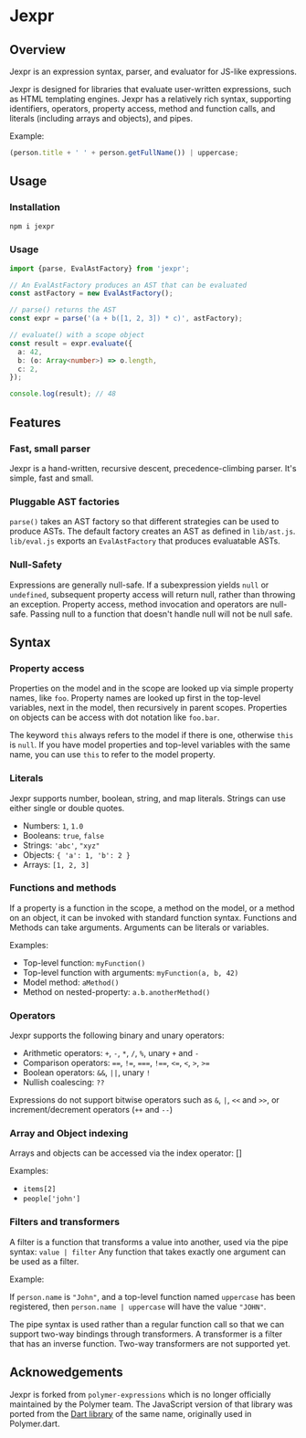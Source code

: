 # Jexpr

## Overview

Jexpr is an expression syntax, parser, and evaluator for JS-like expressions.

Jexpr is designed for libraries that evaluate user-written expressions, such as
HTML templating engines. Jexpr has a relatively rich syntax, supporting
identifiers, operators, property access, method and function calls, and
literals (including arrays and objects), and pipes.

Example:

```js
(person.title + ' ' + person.getFullName()) | uppercase;
```

## Usage

### Installation

```bash
npm i jexpr
```

### Usage

```ts
import {parse, EvalAstFactory} from 'jexpr';

// An EvalAstFactory produces an AST that can be evaluated
const astFactory = new EvalAstFactory();

// parse() returns the AST
const expr = parse('(a + b([1, 2, 3]) * c)', astFactory);

// evaluate() with a scope object
const result = expr.evaluate({
  a: 42,
  b: (o: Array<number>) => o.length,
  c: 2,
});

console.log(result); // 48
```

## Features

### Fast, small parser

Jexpr is a hand-written, recursive descent, precedence-climbing parser. It's
simple, fast and small.

### Pluggable AST factories

`parse()` takes an AST factory so that different strategies can be used to
produce ASTs. The default factory creates an AST as defined in `lib/ast.js`.
`lib/eval.js` exports an `EvalAstFactory` that produces evaluatable ASTs.

### Null-Safety

Expressions are generally null-safe. If a subexpression yields `null` or
`undefined`, subsequent property access will return null, rather than throwing
an exception. Property access, method invocation and operators are null-safe.
Passing null to a function that doesn't handle null will not be null safe.

## Syntax

### Property access

Properties on the model and in the scope are looked up via simple property
names, like `foo`. Property names are looked up first in the top-level
variables, next in the model, then recursively in parent scopes. Properties on
objects can be access with dot notation like `foo.bar`.

The keyword `this` always refers to the model if there is one, otherwise `this`
is `null`. If you have model properties and top-level variables with the same
name, you can use `this` to refer to the model property.

### Literals

Jexpr supports number, boolean, string, and map literals. Strings
can use either single or double quotes.

- Numbers: `1`, `1.0`
- Booleans: `true`, `false`
- Strings: `'abc'`, `"xyz"`
- Objects: `{ 'a': 1, 'b': 2 }`
- Arrays: `[1, 2, 3]`

### Functions and methods

If a property is a function in the scope, a method on the model, or a method on
an object, it can be invoked with standard function syntax. Functions and
Methods can take arguments. Arguments can be literals or variables.

Examples:

- Top-level function: `myFunction()`
- Top-level function with arguments: `myFunction(a, b, 42)`
- Model method: `aMethod()`
- Method on nested-property: `a.b.anotherMethod()`

### Operators

Jexpr supports the following binary and unary operators:

- Arithmetic operators: `+`, `-`, `*`, `/`, `%`, unary `+` and `-`
- Comparison operators: `==`, `!=`, `===`, `!==`, `<=`, `<`, `>`, `>=`
- Boolean operators: `&&`, `||`, unary `!`
- Nullish coalescing: `??`

Expressions do not support bitwise operators such as `&`, `|`, `<<` and `>>`, or
increment/decrement operators (`++` and `--`)

### Array and Object indexing

Arrays and objects can be accessed via the index operator: []

Examples:

- `items[2]`
- `people['john']`

### Filters and transformers

A filter is a function that transforms a value into another, used via the pipe
syntax: `value | filter` Any function that takes exactly one argument can be
used as a filter.

Example:

If `person.name` is `"John"`, and a top-level function named `uppercase` has
been registered, then `person.name | uppercase` will have the value `"JOHN"`.

The pipe syntax is used rather than a regular function call so that we can
support two-way bindings through transformers. A transformer is a filter that
has an inverse function. Two-way transformers are not supported yet.

## Acknowedgements

Jexpr is forked from `polymer-expressions` which is no longer officially
maintained by the Polymer team. The JavaScript version of that library was
ported from the
[Dart library](https://github.com/dart-archive/polymer-expressions) of the same name, originally used in Polymer.dart.

